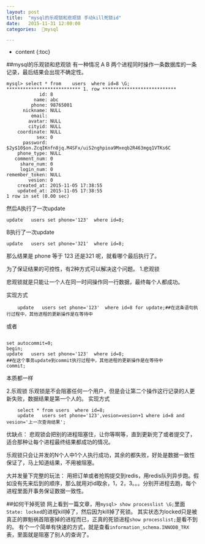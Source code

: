 ```yaml
---
layout: post
title:  "mysql的乐观锁和悲观锁 手动kill死锁id"
date:   2015-11-31 12:00:00
categories:  🐬mysql

---
```


* content
{:toc}

##mysql的乐观锁和悲观锁
有一种情况 A B 两个进程同时操作一条数据库的一条记录，最后结果会出现不确定性。
```
mysql> select * from    users  where id=8 \G;
*************************** 1. row ***************************
            id: 8
          name: abc
         phone: 98765001
      nickname: NULL
         email: 
        avatar: NULL
        cityid: NULL
    coordinate: NULL
           sex: 0
      password: $2y$10$on.ZcqIKnfn8jq.M4SFx/uiS2nghpioa9Mxeqb2R463mgq1VTKs6C
    phone_type: NULL
   comment_num: 0
     share_num: 0
     login_num: 0
remember_token: NULL
        vesion: 0
    created_at: 2015-11-05 17:38:55
    updated_at: 2015-11-05 17:38:55
1 row in set (0.00 sec)

```

然后A执行了一次update
```
update   users set phone='123'  where id=8;
```

B执行了一次update
```
update   users set phone='321'  where id=8;
```

那么结果是 phone 等于 123 还是321 呢，就看哪个最后执行了。

为了保证结果的可控性，有2种方式可以解决这个问题。
1.悲观锁

 悲观锁就是只能让一个人在同一时间操作同一行数据，最终每个人都成功。

 实现方式
```
    update   users set phone='123'  where id=8 for update;##在这条语句执行过程中，其他进程的更新操作是在等待中
```

或者
```

set autocommit=0;
begin;
update   users set phone='123'  where id=8;
##在这个事务update到commit执行过程中，其他进程的更新操作是在等待中
commit;
```
本质都一样

2.乐观锁
乐观锁是不会阻塞任何一个用户，但是会让第二个操作这行记录的人更新失败，数据结果是第一个人的。
 实现方式
```
    select * from users  where id=8;
    update   users set phone='123',vesion=vesion+1 where id=8 and vesion='上一次查询结果';
```


优缺点：
悲观锁会把别的进程阻塞住，让你等啊等，直到更新完了或者提交了，适合那种让每个进程最终结果都成功的情况。

乐观锁只会让并发的N个人中1个人执行成功，其余的都失败，好处是数据一致性保证了，马上知道结果，不用被阻塞。


大并发量下完整的玩法：
用把订单或者抢购提交到redis，用redis队列异步跑。假如没有先来后到的顺序，那么就用对id取余，1，2，3。。。分别开进程去跑，每个进程里面开事务保证数据一致性。


##如何干掉死锁
网上看到一篇文章，用`mysql> show processlist \G;`里面 `State: locked`的进程kill掉了，然后因为kill掉了死锁。
其实状态为locked只是被真正的罪魁祸首阻塞掉的进程而已，正真的死锁进程`show processlist;`是看不到的。
有个一个简单有快速的方式，就是查看`information_schema.INNODB_TRX`表，里面就是阻塞了别人的查询了。








